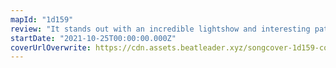 ```yaml
---
mapId: "1d159"
review: "It stands out with an incredible lightshow and interesting patterns throughout the whole spread, plus it fits the Halloween season."
startDate: "2021-10-25T00:00:00.000Z"
coverUrlOverwrite: https://cdn.assets.beatleader.xyz/songcover-1d159-cover.jpg
---
```

